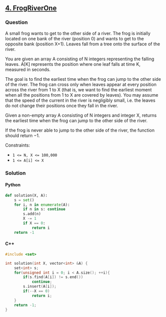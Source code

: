 ## **[4. FrogRiverOne](https://app.codility.com/programmers/lessons/4-counting_elements/frog_river_one/)**

### Question
A small frog wants to get to the other side of a river. The frog is initially located on one bank of the river (position 0) and wants to get to the opposite bank (position X+1). Leaves fall from a tree onto the surface of the river.

You are given an array A consisting of N integers representing the falling leaves. A[K] represents the position where one leaf falls at time K, measured in seconds.

The goal is to find the earliest time when the frog can jump to the other side of the river. The frog can cross only when leaves appear at every position across the river from 1 to X (that is, we want to find the earliest moment when all the positions from 1 to X are covered by leaves). You may assume that the speed of the current in the river is negligibly small, i.e. the leaves do not change their positions once they fall in the river.

Given a non-empty array A consisting of N integers and integer X, returns the earliest time when the frog can jump to the other side of the river.

If the frog is never able to jump to the other side of the river, the function should return −1.

Constraints:
- `1 <= N, X <= 100,000`
- `1 <= A[i] <= X`

### Solution

#### Python
```python
def solution(X, A):
    s = set()
    for i, n in enumerate(A):
        if n in s: continue
        s.add(n)
        X -= 1
        if X == 0:
            return i
    return -1
```

#### C++
```cpp
#include <set>

int solution(int X, vector<int> &A) {
    set<int> s;
    for(unsigned int i = 0; i < A.size(); ++i){
        if(s.find(A[i]) != s.end())
            continue;
        s.insert(A[i]);
        if(--X == 0)
            return i;
    }
    return -1;
}
```
